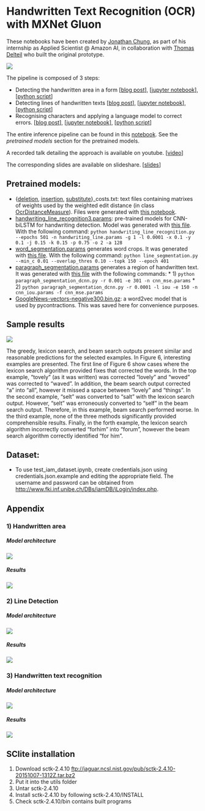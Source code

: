 # Handwritten Text Recognition (OCR) with MXNet Gluon 

These notebooks have been created by [Jonathan Chung](https://github.com/jonomon), as part of his internship as Applied Scientist @ Amazon AI, in collaboration with [Thomas Delteil](https://github.com/ThomasDelteil) who built the original prototype.

![](https://cdn-images-1.medium.com/max/1000/1*nJ-ePgwhOjOhFH3lJuSuFA.png)

The pipeline is composed of 3 steps:
- Detecting the handwritten area in a form [[blog post](https://medium.com/apache-mxnet/page-segmentation-with-gluon-dcb4e5955e2)], [[jupyter notebook](https://github.com/ThomasDelteil/HandwrittenTextRecognition_MXNet/blob/master/paragraph_segmentation_dcnn.ipynb)], [[python script](https://github.com/ThomasDelteil/HandwrittenTextRecognition_MXNet/blob/master/paragraph_segmentation_dcnn.py)]
- Detecting lines of handwritten texts [[blog post](https://medium.com/apache-mxnet/handwriting-ocr-line-segmentation-with-gluon-7af419f3a3d8)], [[jupyter notebook](https://github.com/ThomasDelteil/HandwrittenTextRecognition_MXNet/blob/master/line_segmentation.ipynb)], [[python script](https://github.com/ThomasDelteil/HandwrittenTextRecognition_MXNet/blob/master/line_segmentation.py)]
- Recognising characters and applying a language model to correct errors. [[blog post](https://medium.com/apache-mxnet/handwriting-ocr-handwriting-recognition-and-language-modeling-with-mxnet-gluon-4c7165788c67)], [[jupyter notebook](https://github.com/ThomasDelteil/HandwrittenTextRecognition_MXNet/blob/master/handwriting_recognition.ipynb)], [[python script](https://github.com/ThomasDelteil/HandwrittenTextRecognition_MXNet/blob/master/handwriting_line_recognition.py)]

The entire inference pipeline can be found in this [notebook](https://github.com/ThomasDelteil/HandwrittenTextRecognition_MXNet/blob/master/handwriting_ocr.ipynb). See the *pretrained models* section for the pretrained models.

A recorded talk detailing the approach is available on youtube. [[video](https://www.youtube.com/watch?v=xDcOdif4lj0)]

The corresponding slides are available on slideshare. [[slides](https://www.slideshare.net/apachemxnet/ocr-with-mxnet-gluon)]

## Pretrained models:

- {[deletion](https://s3.us-east-2.amazonaws.com/gluon-ocr/models/deletion_costs.txt), [insertion](https://s3.us-east-2.amazonaws.com/gluon-ocr/models/insertion_costs.txt), [substitute](https://s3.us-east-2.amazonaws.com/gluon-ocr/models/substitute_costs.txt)}_costs.txt: text files containing matrixes of weights used by the weighted edit distance (in class [OcrDistanceMeasure](https://github.com/ThomasDelteil/Gluon_OCR_LSTM_CTC/blob/language_model/utils/lexicon_search.py)). Files were generated with [this notebook](https://github.com/ThomasDelteil/Gluon_OCR_LSTM_CTC/blob/language_model/model_distance.ipynb).
- [handwriting_line_recognition3.params](https://s3.us-east-2.amazonaws.com/gluon-ocr/models/handwriting_line_recognition3.params): pre-trained models for CNN-biLSTM for handwriting detection. Model was generated with [this file](https://github.com/ThomasDelteil/Gluon_OCR_LSTM_CTC/blob/language_model/handwriting_line_recognition.py). With the following command: `python handwriting_line_recognition.py --epochs 501 -n handwriting_line.params -g 1 -l 0.0001 -x 0.1 -y 0.1 -j 0.15 -k 0.15 -p 0.75 -o 2 -a 128`
- [word_segmentation.params](https://s3.us-east-2.amazonaws.com/gluon-ocr/models/word_segmentation.params) generates word crops. It was generated with [this  file](https://github.com/ThomasDelteil/Gluon_OCR_LSTM_CTC/blob/language_model/word_segmentation.py). With the following command: `python line_segmentation.py --min_c 0.01 --overlap_thres 0.10 --topk 150 --epoch 401`
- [paragraph_segmentation.params](https://s3.us-east-2.amazonaws.com/gluon-ocr/models/paragraph_segmentation.params) generates a region of handwritten text. It was generated with [this file](https://github.com/ThomasDelteil/Gluon_OCR_LSTM_CTC/blob/language_model/paragraph_segmentation_dcnn.py) with the following commands:
        * 1) `python paragraph_segmentation_dcnn.py -r 0.001 -e 301 -n cnn_mse.params`
        * 2) `python paragraph_segmentation_dcnn.py -r 0.0001 -l iou -e 150 -n cnn_iou.params -f cnn_mse.params`
 - [GoogleNews-vectors-negative300.bin.gz](https://s3.us-east-2.amazonaws.com/gluon-ocr/models/GoogleNews-vectors-negative300.bin.gz): a word2vec model that is used by pycontractions. This was saved here for convenience purposes. 

## Sample results

![](https://cdn-images-1.medium.com/max/2000/1*8lnqqlqomgdGshJB12dW1Q.png)

The greedy, lexicon search, and beam search outputs present similar and reasonable predictions for the selected examples. In Figure 6, interesting examples are presented. The first line of Figure 6 show cases where the lexicon search algorithm provided fixes that corrected the words. In the top example, “tovely” (as it was written) was corrected “lovely” and “woved” was corrected to “waved”. In addition, the beam search output corrected “a” into “all”, however it missed a space between “lovely” and “things”. In the second example, “selt” was converted to “salt” with the lexicon search output. However, “selt” was erroneously converted to “self” in the beam search output. Therefore, in this example, beam search performed worse. In the third example, none of the three methods significantly provided comprehensible results. Finally, in the forth example, the lexicon search algorithm incorrectly converted “forhim” into “forum”, however the beam search algorithm correctly identified “for him”.

## Dataset:
* To use test_iam_dataset.ipynb, create credentials.json using credentials.json.example and editing the appropriate field. The username and password can be obtained from http://www.fki.inf.unibe.ch/DBs/iamDB/iLogin/index.php.

## Appendix

### 1) Handwritten area

#####  Model architecture

![](https://cdn-images-1.medium.com/max/1000/1*AggJmOXhjSySPf_4rPk4FA.png)

##### Results

![](https://cdn-images-1.medium.com/max/800/1*HEb82jJp93I0EFgYlJhfAw.png) 

### 2) Line Detection

##### Model architecture

![](https://cdn-images-1.medium.com/max/800/1*jMkO7hy-1f0ZFHT3S2iH0Q.png)

##### Results

![](https://cdn-images-1.medium.com/max/1000/1*JJGwLXJL-bV7zsfrfw84ew.png)

### 3) Handwritten text recognition

##### Model architecture

![](https://cdn-images-1.medium.com/max/800/1*JTbCUnKgAySN--zJqzqy0Q.png)

##### Results

![](https://cdn-images-1.medium.com/max/2000/1*8lnqqlqomgdGshJB12dW1Q.png)

## SClite installation
1) Download sctk-2.4.10 ftp://jaguar.ncsl.nist.gov/pub/sctk-2.4.10-20151007-1312Z.tar.bz2
2) Put it into the utils folder
3) Untar sctk-2.4.10
4) Install sctk-2.4.10 by following sctk-2.4.10/INSTALL
5) Check sctk-2.4.10/bin contains built programs